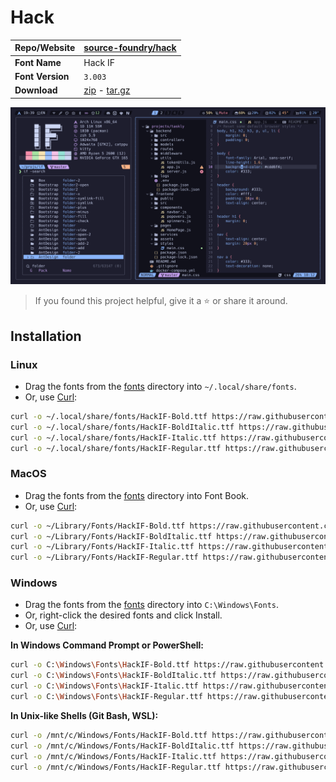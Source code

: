 <!-- SHORTCUT REFERENCE LINKS -->

[zip]: https://github.com/iconicFonts/if/releases/download/v1.1.0/Hack.zip
[tar]: https://github.com/iconicFonts/if/releases/download/v1.1.0/Hack.tar.gz
[url]: https://github.com/source-foundry/hack

# Hack

| Repo/Website     | [source-foundry/hack][url] |
| :--------------- | :------------------------- |
| **Font Name**    | Hack IF                    |
| **Font Version** | `3.003`                    |
| **Download**     | [zip][zip] - [tar.gz][tar] |

![Font preview](preview.png)

> If you found this project helpful, give it a :star: or share it around.

## Installation

### Linux

- Drag the fonts from the [fonts](fonts) directory into `~/.local/share/fonts`.
- Or, use [Curl](https://github.com/curl/curl):

```sh
curl -o ~/.local/share/fonts/HackIF-Bold.ttf https://raw.githubusercontent.com/iconicFonts/if/main/fonts/patched/Hack/fonts/HackIF-Bold.ttf
curl -o ~/.local/share/fonts/HackIF-BoldItalic.ttf https://raw.githubusercontent.com/iconicFonts/if/main/fonts/patched/Hack/fonts/HackIF-BoldItalic.ttf
curl -o ~/.local/share/fonts/HackIF-Italic.ttf https://raw.githubusercontent.com/iconicFonts/if/main/fonts/patched/Hack/fonts/HackIF-Italic.ttf
curl -o ~/.local/share/fonts/HackIF-Regular.ttf https://raw.githubusercontent.com/iconicFonts/if/main/fonts/patched/Hack/fonts/HackIF-Regular.ttf
```

### MacOS

- Drag the fonts from the [fonts](fonts) directory into Font Book.
- Or, use [Curl](https://github.com/curl/curl):

```sh
curl -o ~/Library/Fonts/HackIF-Bold.ttf https://raw.githubusercontent.com/iconicFonts/if/main/fonts/patched/Hack/fonts/HackIF-Bold.ttf
curl -o ~/Library/Fonts/HackIF-BoldItalic.ttf https://raw.githubusercontent.com/iconicFonts/if/main/fonts/patched/Hack/fonts/HackIF-BoldItalic.ttf
curl -o ~/Library/Fonts/HackIF-Italic.ttf https://raw.githubusercontent.com/iconicFonts/if/main/fonts/patched/Hack/fonts/HackIF-Italic.ttf
curl -o ~/Library/Fonts/HackIF-Regular.ttf https://raw.githubusercontent.com/iconicFonts/if/main/fonts/patched/Hack/fonts/HackIF-Regular.ttf
```

### Windows

- Drag the fonts from the [fonts](fonts) directory into `C:\Windows\Fonts`.
- Or, right-click the desired fonts and click Install.
- Or, use [Curl](https://github.com/curl/curl):

**In Windows Command Prompt or PowerShell:**

```sh
curl -o C:\Windows\Fonts\HackIF-Bold.ttf https://raw.githubusercontent.com/iconicFonts/if/main/fonts/patched/Hack/fonts/HackIF-Bold.ttf
curl -o C:\Windows\Fonts\HackIF-BoldItalic.ttf https://raw.githubusercontent.com/iconicFonts/if/main/fonts/patched/Hack/fonts/HackIF-BoldItalic.ttf
curl -o C:\Windows\Fonts\HackIF-Italic.ttf https://raw.githubusercontent.com/iconicFonts/if/main/fonts/patched/Hack/fonts/HackIF-Italic.ttf
curl -o C:\Windows\Fonts\HackIF-Regular.ttf https://raw.githubusercontent.com/iconicFonts/if/main/fonts/patched/Hack/fonts/HackIF-Regular.ttf
```

**In Unix-like Shells (Git Bash, WSL):**

```sh
curl -o /mnt/c/Windows/Fonts/HackIF-Bold.ttf https://raw.githubusercontent.com/iconicFonts/if/main/fonts/patched/Hack/fonts/HackIF-Bold.ttf
curl -o /mnt/c/Windows/Fonts/HackIF-BoldItalic.ttf https://raw.githubusercontent.com/iconicFonts/if/main/fonts/patched/Hack/fonts/HackIF-BoldItalic.ttf
curl -o /mnt/c/Windows/Fonts/HackIF-Italic.ttf https://raw.githubusercontent.com/iconicFonts/if/main/fonts/patched/Hack/fonts/HackIF-Italic.ttf
curl -o /mnt/c/Windows/Fonts/HackIF-Regular.ttf https://raw.githubusercontent.com/iconicFonts/if/main/fonts/patched/Hack/fonts/HackIF-Regular.ttf
```
